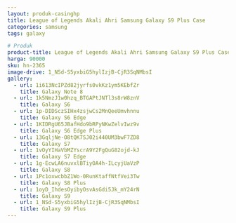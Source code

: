 ```yaml
---
layout: produk-casinghp
title: League of Legends Akali Ahri Samsung Galaxy S9 Plus Case
categories: samsung
tags: galaxy

# Produk
product-title: League of Legends Akali Ahri Samsung Galaxy S9 Plus Case
harga: 90000
sku: hn-2365
image-drive: 1_NSd-S5yxbiG5hylIzjB-CjR3SqNMbsI
gallery:
  - url: 1i613NcIPZd82jyrfs0vkKz1ym5KEbfZr
    title: Galaxy Note 8
  - url: 1k5NmzJ1w0hzq_BTGAPtJNTl3s8rW8znV
    title: Galaxy S6
  - url: 1p-DIDSczSIHx4zsjwCs2MnQeeUmvhnnu
    title: Galaxy S6 Edge
  - url: 1KIDRgU65JBafHdo9bRPyNKwZelvIwz9v
    title: Galaxy S6 Edge Plus
  - url: 13GqljNe-O8tQK7SJ02i440UM3bwF7ZD8
    title: Galaxy S7
  - url: 1vOyYIHaVbMZYscrA9Y2FgQuG82ojd-kJ
    title: Galaxy S7 Edge
  - url: 1g-EcwLA6nuvxlBTiyOA4h-ILcyjUaVzP
    title: Galaxy S8
  - url: 1Pc1oxwcbbZ1Wo-0RunKtaffNtfVei3Tw
    title: Galaxy S8 Plus
  - url: 1oyD_IhdesOyibyOsvAsGdi5Jk_mY24rN
    title: Galaxy S9
  - url: 1_NSd-S5yxbiG5hylIzjB-CjR3SqNMbsI
    title: Galaxy S9 Plus
---
```

